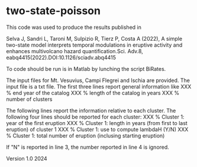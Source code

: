 # two-state-poisson
This code was used to produce the results published in

Selva J, Sandri L, Taroni M, Sulpizio R, Tierz P, Costa A (2022), A simple two-state model interprets temporal modulations in eruptive activity and enhances multivolcano hazard quantification.Sci. Adv.8, eabq4415(2022).DOI:10.1126/sciadv.abq4415

To code should be run is in Matlab by lunching the script BiRates. 

The input files for Mt. Vesuvius, Campi Flegrei and Ischia are provided. The input file is a txt file. The first three lines report general information like
XXX 	% end year of the catalog 
XXX 	% length of the catalog in years
XXX	  % number of clusters

The following lines report the information relative to each cluster. The following four lines should be reported for each cluster:
XXX	  % Cluster 1: year of the first eruption 
XXX	  % Cluster 1: length in years (from first to last eruption) of cluster 1 
XXX	  % Cluster 1: use to compute lambdaH (Y/N)
XXX	  % Cluster 1: total number of eruption (inclusing starting eruption) 

If "N" is reported in line 3, the number reported in line 4 is ignored.


Version 1.0
2024

